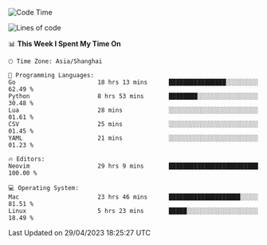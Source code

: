 <!--START_SECTION:waka-->
![Code Time](http://img.shields.io/badge/Code%20Time-1%2C334%20hrs%2019%20mins-blue)

![Lines of code](https://img.shields.io/badge/From%20Hello%20World%20I%27ve%20Written-269.5%20thousand%20lines%20of%20code-blue)

📊 **This Week I Spent My Time On** 

```text
🕑︎ Time Zone: Asia/Shanghai

💬 Programming Languages: 
Go                       18 hrs 13 mins      ████████████████░░░░░░░░░   62.49 % 
Python                   8 hrs 53 mins       ████████░░░░░░░░░░░░░░░░░   30.48 % 
Lua                      28 mins             ░░░░░░░░░░░░░░░░░░░░░░░░░   01.61 % 
CSV                      25 mins             ░░░░░░░░░░░░░░░░░░░░░░░░░   01.45 % 
YAML                     21 mins             ░░░░░░░░░░░░░░░░░░░░░░░░░   01.23 % 

🔥 Editors: 
Neovim                   29 hrs 9 mins       █████████████████████████   100.00 % 

💻 Operating System: 
Mac                      23 hrs 46 mins      ████████████████████░░░░░   81.51 % 
Linux                    5 hrs 23 mins       █████░░░░░░░░░░░░░░░░░░░░   18.49 % 
```


 Last Updated on 29/04/2023 18:25:27 UTC
<!--END_SECTION:waka-->
